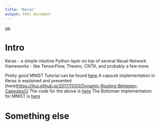 ```yaml
---
title: "Keras"
output: html_document
---
```

[up](https://mikewise2718.github.io/markdowndocs/)

# Intro
Keras - a simple intuitive Python layer on top of several Neual Network frameworks - like TensorFlow, Theano, CNTK, and probably a few more.

Pretty good MNIST Tutorial can be found [here](https://elitedatascience.com/keras-tutorial-deep-learning-in-python#step-1)
A capsule implementation in Keras is explained and presented [here]https://jhui.github.io/2017/11/03/Dynamic-Routing-Between-Capsules/() 
The code for the above is [here](https://github.com/XifengGuo/CapsNet-Fashion-MNIST)
The Boltzman implementation for MNIST is [here]()

# Something else
